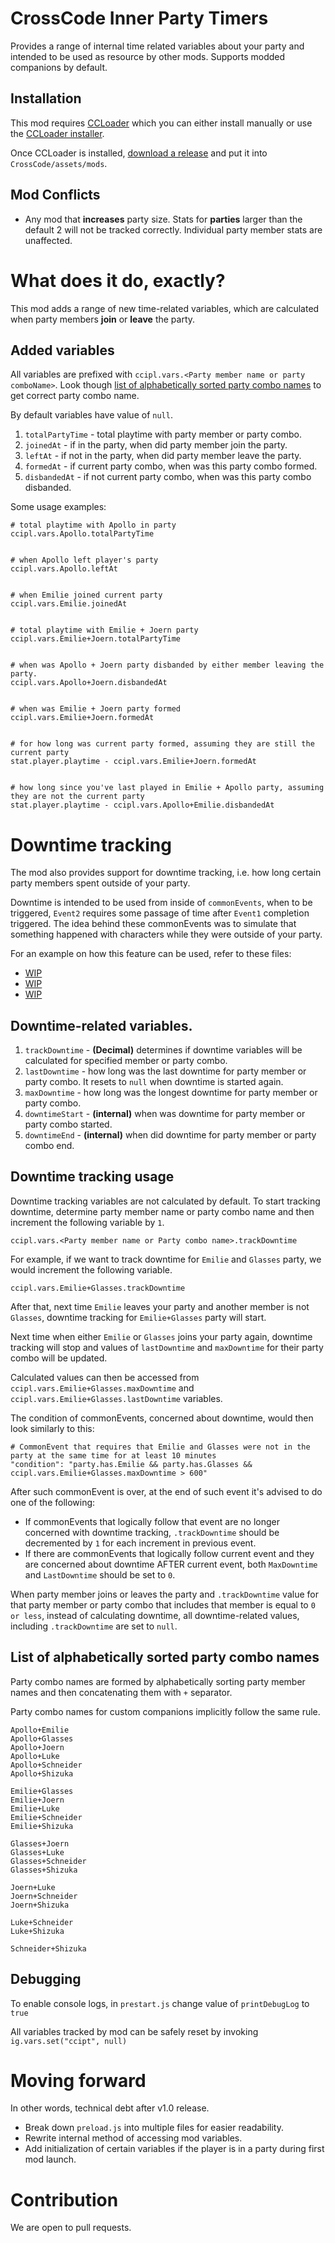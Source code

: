 # CrossCode Inner Party Timers
Provides a range of internal time related variables about your party and intended to be used as resource by other mods. Supports modded companions by default.

## Installation
This mod requires [CCLoader](https://github.com/CCDirectLink/CCLoader) which you can either install manually or use the [CCLoader installer](https://github.com/CCDirectLink/ccloader-installer).

Once CCLoader is installed, [download a release](https://github.com/Paradragon/cc-inner-party-timers/releases) and put it into `CrossCode/assets/mods`.

## Mod Conflicts
- Any mod that **increases** party size.
Stats for **parties** larger than the default 2 will not be tracked correctly. Individual party member stats are unaffected.

# What does it do, exactly?
This mod adds a range of new time-related variables, which are calculated when party members **join** or **leave** the party.

## Added variables
All variables are prefixed with `ccipl.vars.<Party member name or party comboName>`. Look though [list of alphabetically sorted party combo names](#List-of-alphabetically-sorted-party-combo-names) to get correct party combo name.

By default variables have value of `null`.

 1. `totalPartyTime` - total playtime with party member or party combo.
 2. `joinedAt` - if in the party, when did party member join the party. 
 3. `leftAt` - if not in the party, when did party member leave the party.
 4. `formedAt` - if current party combo, when was this party combo formed.
 5. `disbandedAt` - if not current party combo, when was this party combo disbanded.
 
Some usage examples:
```
# total playtime with Apollo in party
ccipl.vars.Apollo.totalPartyTime


# when Apollo left player's party
ccipl.vars.Apollo.leftAt


# when Emilie joined current party
ccipl.vars.Emilie.joinedAt


# total playtime with Emilie + Joern party
ccipl.vars.Emilie+Joern.totalPartyTime


# when was Apollo + Joern party disbanded by either member leaving the party. 
ccipl.vars.Apollo+Joern.disbandedAt


# when was Emilie + Joern party formed
ccipl.vars.Emilie+Joern.formedAt


# for how long was current party formed, assuming they are still the current party
stat.player.playtime - ccipl.vars.Emilie+Joern.formedAt 


# how long since you've last played in Emilie + Apollo party, assuming they are not the current party
stat.player.playtime - ccipl.vars.Apollo+Emilie.disbandedAt
```

# Downtime tracking

The mod also provides support for downtime tracking, i.e. how long certain party 
members spent outside of your party. 

Downtime is intended to be used from inside of `commonEvents`, when to be triggered, `Event2` requires some passage of time after `Event1` completion  triggered. The idea behind these commonEvents was to simulate that something happened with characters while they were outside of your party.

For an example on how this feature can be used, refer to these files:
- [WIP]()
- [WIP]()
- [WIP]()

## Downtime-related variables.
 1. `trackDowntime` - **(Decimal)** determines if downtime variables will be calculated for specified member or party combo. 
 2. `lastDowntime` - how long was the last downtime for party member or party combo. It resets to `null` when downtime is started again.
 3. `maxDowntime` - how long was the longest downtime for party member or party combo. 
 4. `downtimeStart` - **(internal)** when was downtime for party member or party combo started.
 5. `downtimeEnd` - **(internal)** when did downtime for party member or party combo end.

## Downtime tracking usage

Downtime tracking variables are not calculated by default. To start tracking downtime, determine party member name or party combo name and then increment the following variable by `1`.

`ccipl.vars.<Party member name or Party combo name>.trackDowntime` 

For example, if we want to track downtime for `Emilie` and `Glasses` party, we would increment the following variable.

`ccipl.vars.Emilie+Glasses.trackDowntime`

After that, next time `Emilie` leaves your party and another member is not `Glasses`, downtime tracking for `Emilie+Glasses` party will start. 

Next time when either `Emilie` or `Glasses` joins your party again, downtime tracking will stop and values of `lastDowntime` and `maxDowntime` for their party combo will be updated.

Calculated values can then be accessed from `ccipl.vars.Emilie+Glasses.maxDowntime` and `ccipl.vars.Emilie+Glasses.lastDowntime` variables.


The condition of commonEvents, concerned about downtime, would then look similarly to this:
```
# CommonEvent that requires that Emilie and Glasses were not in the party at the same time for at least 10 minutes
"condition": "party.has.Emilie && party.has.Glasses && ccipl.vars.Emilie+Glasses.maxDowntime > 600"
```

After such commonEvent is over, at the end of such event it's advised to do one of the following:
- If commonEvents that logically follow that event are no longer concerned with downtime tracking, `.trackDowntime` should be decremented by `1` for each increment in previous event.
- If there are commonEvents that logically follow current event and they are concerned about downtime AFTER current event, both `MaxDowntime` and `LastDowntime` should be set to `0`.

When party member joins or leaves the party and `.trackDowntime` value for that party member or party combo that includes that member is equal to `0 or less`, instead of calculating downtime, all downtime-related values, including `.trackDowntime` are set to `null`.

## List of alphabetically sorted party combo names
Party combo names are formed by alphabetically sorting party member names and then concatenating them with `+` separator.

Party combo names for custom companions implicitly follow the same rule.
```
Apollo+Emilie
Apollo+Glasses
Apollo+Joern
Apollo+Luke
Apollo+Schneider
Apollo+Shizuka

Emilie+Glasses
Emilie+Joern
Emilie+Luke
Emilie+Schneider
Emilie+Shizuka

Glasses+Joern
Glasses+Luke
Glasses+Schneider
Glasses+Shizuka

Joern+Luke
Joern+Schneider
Joern+Shizuka

Luke+Schneider
Luke+Shizuka

Schneider+Shizuka
```

## Debugging
To enable console logs, in `prestart.js` change value of `printDebugLog` to `true`

All variables tracked by mod can be safely reset by invoking `ig.vars.set("ccipt", null)`

# Moving forward
In other words, technical debt after v1.0 release.
- Break down `preload.js` into multiple files for easier readability.
- Rewrite internal method of accessing mod variables.
- Add initialization of certain variables if the player is in a party during first mod launch.

# Contribution
We are open to pull requests.